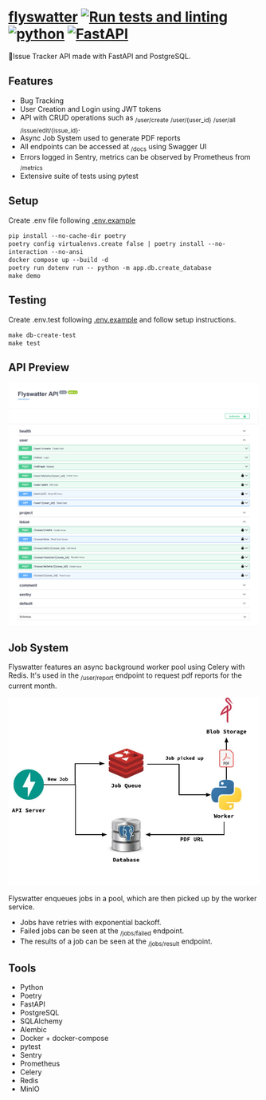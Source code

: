 # [flyswatter](https://flyswatter-api.onrender.com/docs) [![Run tests and linting](https://github.com/felipevk/flyswatter/actions/workflows/commit.yml/badge.svg)](https://github.com/felipevk/flyswatter/actions/workflows/makefile.yml) [![python](https://img.shields.io/badge/Python-3.12-3776AB.svg?style=flat&logo=python&logoColor=white)](https://www.python.org) [![FastAPI](https://img.shields.io/badge/FastAPI-0.116.1-009688.svg?style=flat&logo=FastAPI&logoColor=white)](https://fastapi.tiangolo.com)
:bug:Issue Tracker API made with FastAPI and PostgreSQL.

## Features
- Bug Tracking
- User Creation and Login using JWT tokens
- API with CRUD operations such as <sub>/user/create</sub> <sub>/user/{user_id}</sub> <sub>/user/all</sub> <sub>/issue/edit/{issue_id}</sub>.
- Async Job System used to generate PDF reports
- All endpoints can be accessed at <sub>/docs</sub> using Swagger UI
- Errors logged in Sentry, metrics can be observed by Prometheus from <sub>/metrics</sub>
- Extensive suite of tests using pytest

## Setup
Create .env file following [.env.example](.env.example)
```
pip install --no-cache-dir poetry
poetry config virtualenvs.create false | poetry install --no-interaction --no-ansi
docker compose up --build -d
poetry run dotenv run -- python -m app.db.create_database
make demo
```

## Testing
Create .env.test following [.env.example](.env.example) and follow setup instructions.
```
make db-create-test
make test
```

## API Preview
![Swagger UI](images/flyswatter_swagger_ui.png)

## Job System
Flyswatter features an async background worker pool using Celery with Redis. It's used in the <sub>/user/report</sub> endpoint to request pdf reports for the current month.

![Job System Overview](images/job_system.jpg)

Flyswatter enqueues jobs in a pool, which are then picked up by the worker service. 
- Jobs have retries with exponential backoff. 
- Failed jobs can be seen at the <sub>/jobs/failed</sub> endpoint.
- The results of a job can be seen at the <sub>/jobs/result</sub> endpoint.

## Tools
- Python
- Poetry
- FastAPI
- PostgreSQL 
- SQLAlchemy
- Alembic
- Docker + docker-compose
- pytest
- Sentry
- Prometheus
- Celery
- Redis
- MinIO

